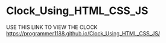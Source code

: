 # Clock_Using_HTML_CSS_JS

USE THIS LINK TO VIEW THE CLOCK
https://programmer1188.github.io/Clock_Using_HTML_CSS_JS/
